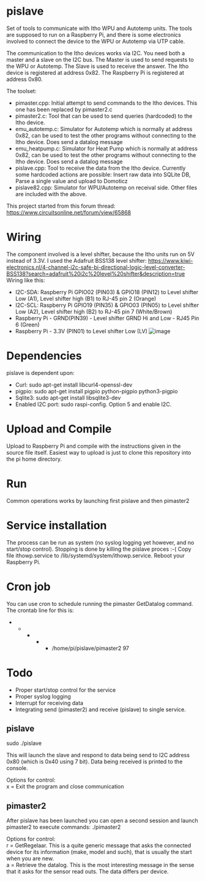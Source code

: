 # pislave
Set of tools to communicate with Itho WPU and Autotemp units.
The tools are supposed to run on a Raspberry Pi, and there is some electronics involved to connect
the device to the WPU or Autotemp via UTP cable.

The communication to the Itho devices works via I2C. You need both a master and a slave on the I2C bus.
The Master is used to send requests to the WPU or Autotemp. The Slave is used to receive the answer.
The Itho device is registered at address 0x82. The Raspberry Pi is registered at address 0x80.

The toolset:
- pimaster.cpp: Initial attempt to send commands to the Itho devices. This one has been replaced by pimaster2.c
- pimaster2.c: Tool that can be used to send queries (hardcoded) to the Itho device.
- emu_autotemp.c: Simulator for Autotemp which is normally at address 0x82, can be used to test the other programs without connecting to the Itho device. Does send a datalog message
- emu_heatpump.c: Simulator for Heat Pump which is normally at address 0x82, can be used to test the other programs without connecting to the Itho device. Does send a datalog message
- pislave.cpp: Tool to receive the data from the Itho device. Currently some hardcoded actions are possible: Insert raw data into SQLite DB, Parse a single value and upload to Domoticz
- pislave82.cpp: Simulator for WPU/Autotemp on receival side.
Other files are included with the above.

This project started from this forum thread: https://www.circuitsonline.net/forum/view/65868

# Wiring
The component involved is a level shifter, because the Itho units run on 5V instead of 3.3V.
I used the Adafruit BSS138 level shifter: https://www.kiwi-electronics.nl/4-channel-i2c-safe-bi-directional-logic-level-converter-BSS138?search=adafruit%20i2c%20level%20shifter&description=true
Wiring like this:
- I2C-SDA: Raspberry Pi GPIO02 (PIN03) & GPIO18 (PIN12) to Level shifter Low (A1), Level shifter high (B1) to RJ-45 pin 2 (Orange)
- I2C-SCL: Raspberry Pi GPIO19 (PIN35) & GPIO03 (PIN05) to Level shifter Low (A2), Level shifter high (B2) to RJ-45 pin 7 (White/Brown)
- Raspberry Pi - GRND(PIN39) - Level shifter GRND Hi and Low - RJ45 Pin 6 (Green)
- Raspberry Pi - 3.3V (PIN01) to Level shifter Low (LV)
![image](https://github.com/ootjersb/pislave/blob/master/wiring-schema.png?raw=true) 
 
# Dependencies
pislave is dependent upon:
- Curl: sudo apt-get install libcurl4-openssl-dev
- pigpio: sudo apt-get install pigpio python-pigpio python3-pigpio
- Sqlite3: sudo apt-get install libsqlite3-dev
- Enabled I2C port: sudo raspi-config. Option 5 and enable I2C.
 
# Upload and Compile
Upload to Raspberry Pi and compile with the instructions given in the source file itself.
Easiest way to upload is just to clone this repository into the pi home directory.

# Run
Common operations works by launching first pislave and then pimaster2

# Service installation
The process can be run as system (no syslog logging yet however, and no start/stop control). Stopping is done by killing the pislave proces :-(
Copy file ithowp.service to /lib/systemd/system/ithowp.service.
Reboot your Raspberry Pi.

# Cron job
You can use cron to schedule running the pimaster GetDatalog command. The crontab line for this is:
* * * * * /home/pi/pislave/pimaster2 97

# Todo
- Proper start/stop control for the service
- Proper syslog logging
- Interrupt for receiving data
- Integrating send (pimaster2) and receive (pislave) to single service.

## pislave
sudo ./pislave

This will launch the slave and respond to data being send to I2C address 0x80 (which is 0x40 using 7 bit).
Data being received is printed to the console.

Options for control:  
x = Exit the program and close communication  

## pimaster2
After pislave has been launched you can open a second session and launch pimaster2 to execute commands:
./pimaster2

Options for control:  
r = GetRegelaar. This is a quite generic message that asks the connected device for its information (make, model and such), that is usually the start when you are new.  
a = Retrieve the datalog. This is the most interesting message in the sense that it asks for the sensor read outs. The data differs per device.